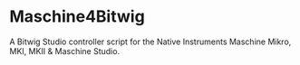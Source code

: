 Maschine4Bitwig
=====================

A Bitwig Studio controller script for the Native Instruments Maschine Mikro, MKI, MKII & Maschine Studio.
